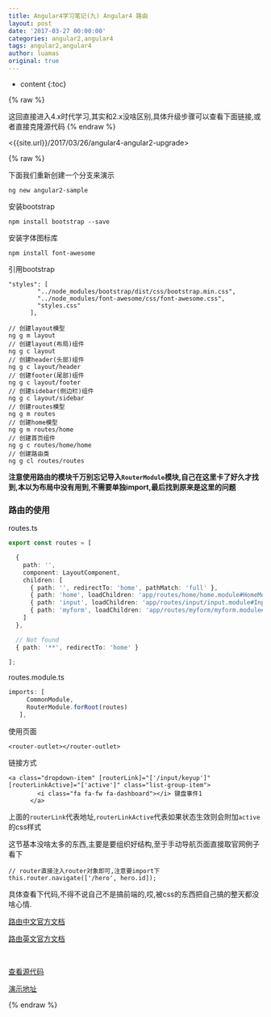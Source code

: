 ```yaml
---
title: Angular4学习笔记(九) Angular4 路由
layout: post
date: '2017-03-27 00:00:00'
categories: angular2,angular4
tags: angular2,angular4
author: luamas
original: true
---
```


* content
{:toc}


{% raw %}

这回直接进入4.x时代学习,其实和2.x没啥区别,具体升级步骤可以查看下面链接,或者直接克隆源代码
{% endraw %}

<{{site.url}}/2017/03/26/angular4-angular2-upgrade>

{% raw %}




下面我们重新创建一个分支来演示

```shell
ng new angular2-sample
```

安装bootstrap
```shell
npm install bootstrap --save
```

安装字体图标库
```
npm install font-awesome
```

引用bootstrap
```
"styles": [
        "../node_modules/bootstrap/dist/css/bootstrap.min.css",
        "../node_modules/font-awesome/css/font-awesome.css",
        "styles.css"
      ],
```

```shell
// 创建layout模型
ng g m layout
// 创建layout(布局)组件
ng g c layout
// 创建header(头部)组件
ng g c layout/header
// 创建footer(尾部)组件
ng g c layout/footer
// 创建sidebar(侧边栏)组件
ng g c layout/sidebar
// 创建routes模型
ng g m routes
// 创建home模型
ng g m routes/home
// 创建首页组件
ng g c routes/home/home
// 创建路由类
ng g cl routes/routes
```

**注意使用路由的模块千万别忘记导入`RouterModule`模块,自己在这里卡了好久才找到,本以为布局中没有用到,不需要单独import,最后找到原来是这里的问题**


### 路由的使用

routes.ts

```ts
export const routes = [

  {
    path: '',
    component: LayoutComponent,
    children: [
      { path: '', redirectTo: 'home', pathMatch: 'full' },
      { path: 'home', loadChildren: 'app/routes/home/home.module#HomeModule' },
      { path: 'input', loadChildren: 'app/routes/input/input.module#InputModule' },
      { path: 'myform', loadChildren: 'app/routes/myform/myform.module#MyformModule' }
    ]
  },

  // Not found
  { path: '**', redirectTo: 'home' }

];
```

routes.module.ts

```ts
imports: [
     CommonModule,
     RouterModule.forRoot(routes)
   ],
```

使用页面

```
<router-outlet></router-outlet>
```

链接方式
```
<a class="dropdown-item" [routerLink]="['/input/keyup']" [routerLinkActive]="['active']" class="list-group-item">
        <i class="fa fa-fw fa-dashboard"></i> 键盘事件1
      </a>
```

上面的`routerLink`代表地址,`routerLinkActive`代表如果状态生效则会附加`active`的css样式

这节基本没啥太多的东西,主要是要组织好结构,至于手动导航页面直接取官网例子看下

```
// router直接注入router对象即可,注意要import下
this.router.navigate(['/hero', hero.id]);
```

具体查看下代码,不得不说自己不是搞前端的,哎,被css的东西把自己搞的整天都没啥心情.


[路由中文官方文档](https://angular.cn/docs/ts/latest/guide/router.html)

[路由英文官方文档](https://angular.io/docs/ts/latest/guide/router.html)

<br>

[查看源代码](https://github.com/luamas/angular2-sample/tree/v3)

[演示地址](http://blog.luamas.com/angular2-sample)

{% endraw %}


